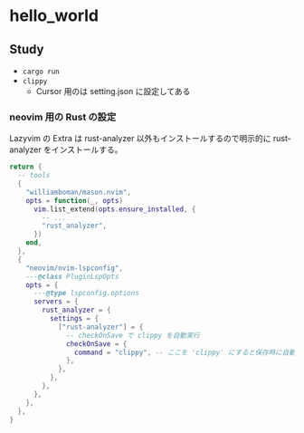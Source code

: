 # hello_world

## Study

- `cargo run`
- `clippy`
  - Cursor 用のは setting.json に設定してある

### neovim 用の Rust の設定

Lazyvim の Extra は rust-analyzer 以外もインストールするので明示的に rust-analyzer をインストールする。

```lua
return {
  -- tools
  {
    "williamboman/mason.nvim",
    opts = function(_, opts)
      vim.list_extend(opts.ensure_installed, {
        -- ...
        "rust_analyzer",
      })
    end,
  },
  {
    "neovim/nvim-lspconfig",
    ---@class PluginLspOpts
    opts = {
      ---@type lspconfig.options
      servers = {
        rust_analyzer = {
          settings = {
            ["rust-analyzer"] = {
              -- checkOnSave で clippy を自動実行
              checkOnSave = {
                command = "clippy", -- ここを 'clippy' にすると保存時に自動実行
              },
            },
          },
        },
      },
    },
  },
}
```
